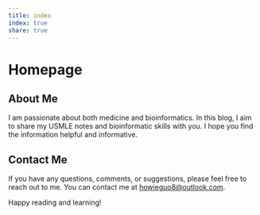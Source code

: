 ```yaml
---
title: index
index: true
share: true
---
```

# Homepage
## About Me
I am passionate about both medicine and bioinformatics. In this blog, I aim to share my USMLE notes and bioinformatic skills with you. I hope you find the information helpful and informative.
## Contact Me
If you have any questions, comments, or suggestions, please feel free to reach out to me. You can contact me at howieguo8@outlook.com.

Happy reading and learning!
